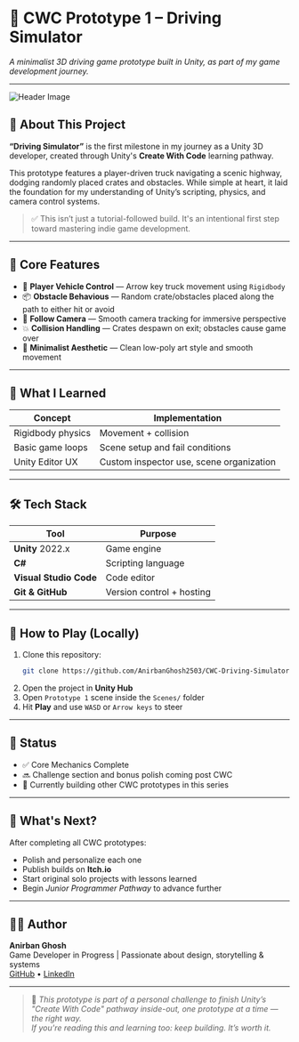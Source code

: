 # 🚛 CWC Prototype 1 – Driving Simulator  
*A minimalist 3D driving game prototype built in Unity, as part of my game development journey.*

---

![Header Image]([https://drive.google.com/file/d/105SrqKa51gYbBgQcBne4SidGFE92FgUh/view?usp=sharing](https://drive.google.com/file/d/105SrqKa51gYbBgQcBne4SidGFE92FgUh/view))  
<!-- Optional: Replace with an actual screenshot or banner later -->

## 🧠 About This Project
**“Driving Simulator”** is the first milestone in my journey as a Unity 3D developer, created through Unity's **Create With Code** learning pathway.

This prototype features a player-driven truck navigating a scenic highway, dodging randomly placed crates and obstacles. While simple at heart, it laid the foundation for my understanding of Unity’s scripting, physics, and camera control systems.

> ✅ This isn’t just a tutorial-followed build. It's an intentional first step toward mastering indie game development.

---

## 🔧 Core Features

- 🚗 **Player Vehicle Control** — Arrow key truck movement using `Rigidbody`
- 📦 **Obstacle Behavious** — Random crate/obstacles placed along the path to either hit or avoid
- 🎥 **Follow Camera** — Smooth camera tracking for immersive perspective
- 💥 **Collision Handling** — Crates despawn on exit; obstacles cause game over
- 🌄 **Minimalist Aesthetic** — Clean low-poly art style and smooth movement

---

## 🧪 What I Learned

| Concept | Implementation |
|--------|----------------|
| Rigidbody physics | Movement + collision |
| Basic game loops | Scene setup and fail conditions |
| Unity Editor UX | Custom inspector use, scene organization |

---

## 🛠️ Tech Stack

| Tool | Purpose |
|------|--------|
| **Unity** 2022.x | Game engine |
| **C#** | Scripting language |
| **Visual Studio Code** | Code editor |
| **Git & GitHub** | Version control + hosting |

---

## 🚀 How to Play (Locally)

1. Clone this repository:
    ```bash
    git clone https://github.com/AnirbanGhosh2503/CWC-Driving-Simulator.git
    ```
2. Open the project in **Unity Hub**
3. Open `Prototype 1` scene inside the `Scenes/` folder
4. Hit **Play** and use `WASD` or `Arrow keys` to steer

---

## 🧭 Status

- ✅ Core Mechanics Complete  
- 🔜 Challenge section and bonus polish coming post CWC  
- 📌 Currently building other CWC prototypes in this series

---

## 🌱 What's Next?

After completing all CWC prototypes:
- Polish and personalize each one
- Publish builds on **Itch.io**
- Start original solo projects with lessons learned
- Begin *Junior Programmer Pathway* to advance further

---

## 👨‍💻 Author

**Anirban Ghosh**  
Game Developer in Progress | Passionate about design, storytelling & systems  
[GitHub](https://github.com/AnirbanGhosh2503) • [LinkedIn](https://www.linkedin.com/in/anirban-ghosh2503) 

---

> 📝 *This prototype is part of a personal challenge to finish Unity’s "Create With Code" pathway inside-out, one prototype at a time — the right way.*  
> *If you're reading this and learning too: keep building. It’s worth it.*

